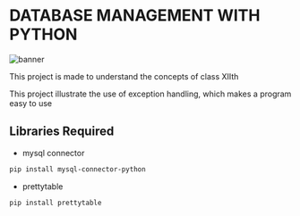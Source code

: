# DATABASE MANAGEMENT WITH PYTHON
![banner](https://www.learntek.org/blog/wp-content/uploads/2019/06/Mysql-python.png)
<p>This project is made to understand the concepts of class XIIth</p>
<p>This project illustrate the use of exception handling, which makes a program easy to use</p>

## Libraries Required
- mysql connector
```bash
pip install mysql-connector-python
```

- prettytable
```bash
pip install prettytable
```
